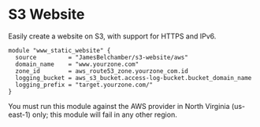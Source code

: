 S3 Website
==========

Easily create a website on S3, with support for HTTPS and IPv6.

```
module "www_static_website" {
  source         = "JamesBelchamber/s3-website/aws"
  domain_name    = "www.yourzone.com"
  zone_id        = aws_route53_zone.yourzone_com.id
  logging_bucket = aws_s3_bucket.access-log-bucket.bucket_domain_name
  logging_prefix = "target.yourzone.com/"
}
```

You must run this module against the AWS provider in North Virginia (us-east-1) only; this module will fail in any other region.